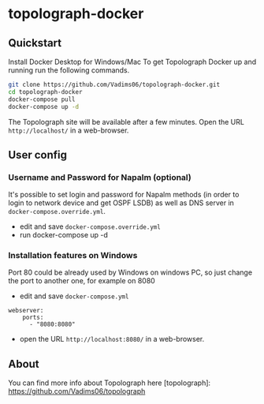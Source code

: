 # topolograph-docker
## Quickstart
Install Docker Desktop for Windows/Mac
To get Topolograph Docker up and running run the following commands.

```bash
git clone https://github.com/Vadims06/topolograph-docker.git
cd topolograph-docker
docker-compose pull
docker-compose up -d
```

The Topolograph site will be available after a few minutes.
Open the URL `http://localhost/` in a web-browser.

## User config
### Username and Password for Napalm (optional)
It's possible to set login and password for Napalm methods (in order to login to network device and get OSPF LSDB) as well as DNS server in `docker-compose.override.yml`.
* edit and save `docker-compose.override.yml`
* run docker-compose up -d

### Installation features on Windows
Port 80 could be already used by Windows on windows PC, so just change the port to another one, for example on 8080
* edit and save `docker-compose.yml`
```
webserver:
    ports:
      - "8080:8080"
```
* open the URL `http://localhost:8080/` in a web-browser.

## About
You can find more info about Topolograph here [topolograph]: https://github.com/Vadims06/topolograph
